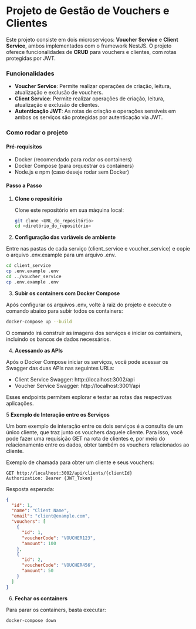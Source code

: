 # Projeto de Gestão de Vouchers e Clientes

Este projeto consiste em dois microserviços: **Voucher Service** e **Client Service**, ambos implementados com o framework NestJS. O projeto oferece funcionalidades de **CRUD** para vouchers e clientes, com rotas protegidas por JWT.

### Funcionalidades

- **Voucher Service**: Permite realizar operações de criação, leitura, atualização e exclusão de vouchers.
- **Client Service**: Permite realizar operações de criação, leitura, atualização e exclusão de clientes.
- **Autenticação JWT**: As rotas de criação e operações sensíveis em ambos os serviços são protegidas por autenticação via JWT.

### Como rodar o projeto

#### Pré-requisitos

- Docker (recomendado para rodar os containers)
- Docker Compose (para orquestrar os containers)
- Node.js e npm (caso deseje rodar sem Docker)

#### Passo a Passo

1. **Clone o repositório**

   Clone este repositório em sua máquina local:

   ```bash
   git clone <URL_do_repositório>
   cd <diretório_do_repositório>
   ```

2. **Configuração das variáveis de ambiente**

Entre nas pastas de cada serviço (client_service e voucher_service) e copie o arquivo .env.example para um arquivo .env.

```bash
cd client_service
cp .env.example .env
cd ../voucher_service
cp .env.example .env
```
3. **Subir os containers com Docker Compose**

Após configurar os arquivos .env, volte à raiz do projeto e execute o comando abaixo para subir todos os containers:

```bash
docker-compose up --build
```
O comando irá construir as imagens dos serviços e iniciar os containers, incluindo os bancos de dados necessários.

4. **Acessando as APIs**

Após o Docker Compose iniciar os serviços, você pode acessar os Swagger das duas APIs nas seguintes URLs:

* Client Service Swagger: http://localhost:3002/api
* Voucher Service Swagger: http://localhost:3001/api

Esses endpoints permitem explorar e testar as rotas das respectivas aplicações.

5 **Exemplo de Interação entre os Serviços**

Um bom exemplo de interação entre os dois serviços é a consulta de um único cliente, que traz junto os vouchers daquele cliente. Para isso, você pode fazer uma requisição GET na rota de clientes e, por meio do relacionamento entre os dados, obter também os vouchers relacionados ao cliente.

Exemplo de chamada para obter um cliente e seus vouchers:

```http
GET http://localhost:3002/api/clients/{clientId}
Authorization: Bearer {JWT_Token}

```
Resposta esperada:

```json
{
  "id": 1,
  "name": "Client Name",
  "email": "client@example.com",
  "vouchers": [
    {
      "id": 1,
      "voucherCode": "VOUCHER123",
      "amount": 100
    },
    {
      "id": 2,
      "voucherCode": "VOUCHER456",
      "amount": 50
    }
  ]
}
```

6. **Fechar os containers**

Para parar os containers, basta executar:

```bash
docker-compose down
```

